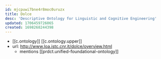 ```yaml
---
id: mjcpuwi7bne4r8moc0uruzx
title: Dolce
desc: 'Descriptive Ontology for Linguistic and Cognitive Engineering'
updated: 1706459726065
created: 1698268244398
---
```


- [[c.ontology]] [[c.ontology.upper]]
- url: http://www.loa.istc.cnr.it/dolce/overview.html
  - mentions [[prdct.unified-foundational-ontology]]